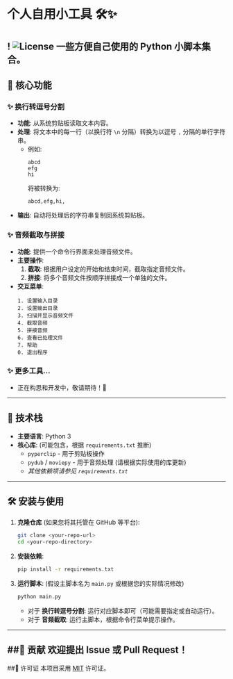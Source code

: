 # 个人自用小工具 🛠️✨
!
![License](https://img.shields.io/badge/license-MIT-green.svg) <!-- 请替换为您的实际许可证 -->
一些方便自己使用的 Python 小脚本集合。
---
## 🎯 核心功能
### ✨ 换行转逗号分割
*   **功能**: 从系统剪贴板读取文本内容。
*   **处理**: 将文本中的每一行（以换行符 `\n` 分隔）转换为以逗号 `,` 分隔的单行字符串。
    *   例如:
        ```
        abcd
        efg
        hi
        ```
        将被转换为:
        ```
        abcd,efg,hi,
        ```
*   **输出**: 自动将处理后的字符串复制回系统剪贴板。
### ✨ 音频截取与拼接
*   **功能**: 提供一个命令行界面来处理音频文件。
*   **主要操作**:
    1.  **截取**: 根据用户设定的开始和结束时间，截取指定音频文件。
    2.  **拼接**: 将多个音频文件按顺序拼接成一个单独的文件。
*   **交互菜单**:
    ```
    1. 设置输入目录
    2. 设置输出目录
    3. 扫描并显示音频文件
    4. 截取音频
    5. 拼接音频
    6. 查看已处理文件
    7. 帮助
    0. 退出程序
    ```
### ✨ 更多工具...
*   正在构思和开发中，敬请期待！🚀
---
## 🚀 技术栈
*   **主要语言**: Python 3
*   **核心库**: (可能包含，根据 `requirements.txt` 推断)
    *   `pyperclip` - 用于剪贴板操作
    *   `pydub` / `moviepy` - 用于音频处理 (请根据实际使用的库更新)
    *   *其他依赖项请参见 `requirements.txt`*
---
## 🛠️ 安装与使用
1.  **克隆仓库** (如果您将其托管在 GitHub 等平台):
    ```bash
    git clone <your-repo-url>
    cd <your-repo-directory>
    ```
2.  **安装依赖**:
    ```bash
    pip install -r requirements.txt
    ```
3.  **运行脚本**: (假设主脚本名为 `main.py` 或根据您的实际情况修改)
    ```bash
    python main.py
    ```
    *   对于 **换行转逗号分割**: 运行对应脚本即可（可能需要指定或自动运行）。
    *   对于 **音频截取**: 运行主脚本，根据命令行菜单提示操作。
---
##🤝 贡献
欢迎提出 Issue 或 Pull Request！
---
##📄 许可证
本项目采用 [MIT](LICENSE) 许可证。 <!-- 请确保您有 LICENSE 文件或更新此链接/名称 -->
